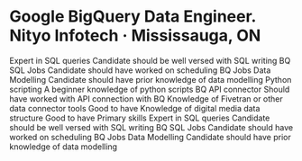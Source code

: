 # Google BigQuery Data Engineer. Nityo Infotech · Mississauga, ON

Expert in SQL queries Candidate should be well versed with SQL writing BQ SQL Jobs Candidate should have worked on scheduling BQ Jobs Data Modelling Candidate should have prior knowledge of data modelling Python scripting A beginner knowledge of python scripts BQ API connector Should have worked with API connection with BQ Knowledge of Fivetran or other data connector tools Good to have Knowledge of digital media data structure Good to have Primary skills Expert in SQL queries Candidate should be well versed with SQL writing BQ SQL Jobs Candidate should have worked on scheduling BQ Jobs Data Modelling Candidate should have prior knowledge of data modelling